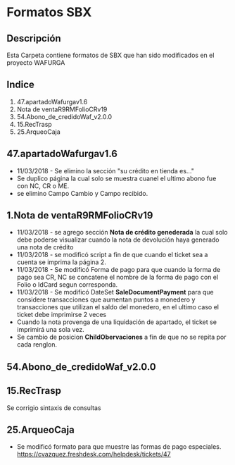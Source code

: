 # Formatos SBX #
## Descripción ##
Esta Carpeta contiene formatos de SBX que han sido modificados en el proyecto WAFURGA
## Indice ##
1. 47.apartadoWafurgav1.6
2. Nota de ventaR9RMFolioCRv19
3. 54.Abono_de_credidoWaf_v2.0.0
4. 15.RecTrasp
5. 25.ArqueoCaja
## 47.apartadoWafurgav1.6 ##
+ 11/03/2018 - Se elimino la sección "su crédito en tienda es..."
+ Se duplico página la cual solo se muestra cuanel el ultimo abono fue con NC, CR o ME.
+ se elimino Campo Cambio y Campo recibido.

## 1.Nota de ventaR9RMFolioCRv19 ##
+ 11/03/2018 - se agrego sección **Nota de crédito genederada** la cual solo debe poderse visualizar cuando la nota de devolución haya generado una nota de crédito
+ 11/03/2018 - se modificó script a fin de que cuando el ticket sea a cuenta se imprima la página 2.
+ 11/03/2018 - Se modificó Forma de pago para que cuando la forma de pago sea CR, NC se concatene el nombre de la forma de pago con el Folio o IdCard segun corresponda.
+ 11/03/2018 - Se modificó DateSet **SaleDocumentPayment** para que considere transacciones que aumentan puntos a monedero y transacciones que utilizan el saldo del monedero, en el ultimo caso el ticket debe imprimirse 2 veces
+ Cuando la nota provenga de una liquidación de apartado, el ticket se imprimirá una sola vez.
+ Se cambio de posicion **ChildObervaciones** a fin de que no se repita por cada renglon.

## 54.Abono_de_credidoWaf_v2.0.0 ##

## 15.RecTrasp ##
Se corrigio sintaxis de consultas

## 25.ArqueoCaja ##
* Se modificó formato para que muestre las formas de pago especiales. https://cvazquez.freshdesk.com/helpdesk/tickets/47
